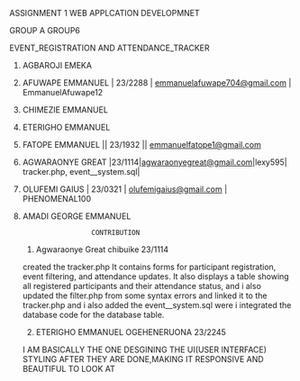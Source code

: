 ASSIGNMENT 1 WEB APPLCATION DEVELOPMNET

GROUP A GROUP6

EVENT_REGISTRATION AND ATTENDANCE_TRACKER

1. AGBAROJI EMEKA
2. AFUWAPE EMMANUEL | 23/2288 | emmanuelafuwape704@gmail.com | EmmanuelAfuwape12
3. CHIMEZIE EMMANUEL
4. ETERIGHO EMMANUEL
5. FATOPE EMMANUEL || 23/1932 || emmanuelfatope1@gmail.com
7. AGWARAONYE GREAT |23/1114|agwaraonyegreat@gmail.com|lexy595| tracker.php, event__system.sql|
8. OLUFEMI GAIUS | 23/0321 | olufemigaius@gmail.com | PHENOMENAL100
9. AMADI GEORGE EMMANUEL

                        CONTRIBUTION
   1. Agwaraonye Great chibuike 23/1114
      
   created the tracker.php It contains forms for participant registration, event filtering, and attendance updates.
   It also displays a table  showing all registered participants and their attendance status, and i also updated
   the filter.php from some syntax errors and linked it to the tracker.php
   and i also added the event__system.sql were i integrated the database code for the database table.

   2. ETERIGHO EMMANUEL OGEHENERUONA 23/2245

   I AM BASICALLY THE ONE DESGINING THE UI(USER INTERFACE) STYLING AFTER THEY ARE DONE,MAKING IT RESPONSIVE AND BEAUTIFUL TO LOOK AT
